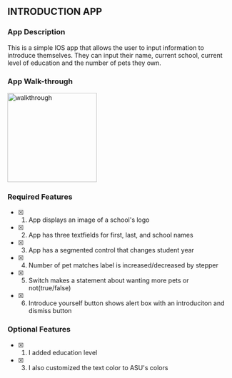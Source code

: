 ## INTRODUCTION APP

### App Description

This is a simple IOS app that allows the user to input information to introduce themselves. They can input their name, current school, current level of education and the number of pets they own.

### App Walk-through



<img src='./assets/prework.gif' title='walkthrough' width=200><br> 


### Required Features

- [x] 1. App displays an image of a school's logo
- [x] 2. App has three textfields for first, last, and school names
- [x] 3. App has a segmented control that changes student year
- [x] 4. Number of pet matches label is increased/decreased by stepper
- [x] 5. Switch makes a statement about wanting more pets or not(true/false) 
- [x] 6. Introduce yourself button shows alert box with an introduciton and dismiss button

### Optional Features

- [x] 1. I added education level
- [x] 3. I also customized the text color to ASU's colors
